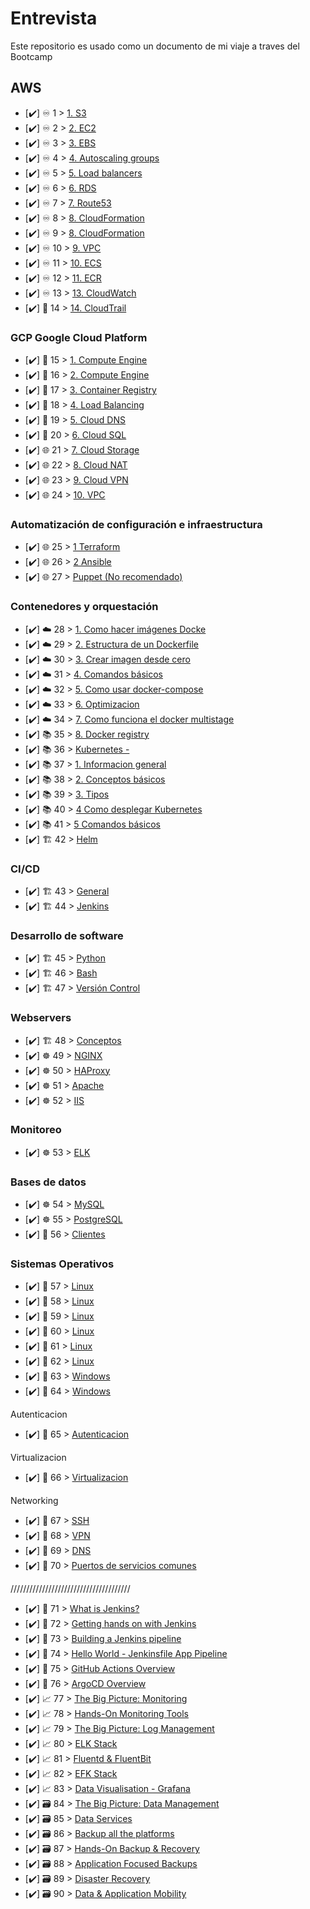 # Entrevista 

Este repositorio es usado como un documento de mi viaje a traves del Bootcamp 
 
 
## AWS 

- [✔️] ♾️ 1 > [1.	S3](Days/day01.md)
- [✔️] ♾️ 2 > [2.	EC2](Days/day02.md)
- [✔️] ♾️ 3 > [3.	EBS](Days/day03.md)
- [✔️] ♾️ 4 > [4.	Autoscaling groups](Days/day04.md)
- [✔️] ♾️ 5 > [5.	Load balancers](Days/day05.md)
- [✔️] ♾️ 6 > [6.	RDS](Days/day06.md)
- [✔️] ♾️ 7 > [7.	Route53](Days/day07.md)
- [✔️] ♾️ 8 > [8.	CloudFormation](Days/day08.md)
- [✔️] ♾️ 9 > [8.	CloudFormation](Days/day09.md)
- [✔️] ♾️ 10 > [9.	VPC](Days/day10.md)
- [✔️] ♾️ 11 > [10.	ECS](Days/day11.md)
- [✔️] ♾️ 12 > [11.	ECR](Days/day12.md)
- [✔️] ♾️ 13 > [13.	CloudWatch](Days/day13.md)
- [✔️] 🐧 14 > [14.	CloudTrail](Days/day14.md)


### GCP Google Cloud Platform

- [✔️] 🐧 15 > [1.	Compute Engine](Days/day15.md)
- [✔️] 🐧 16 > [2.	Compute Engine](Days/day16.md)
- [✔️] 🐧 17 > [3.	Container Registry](Days/day17.md)
- [✔️] 🐧 18 > [4.	Load Balancing](Days/day18.md)
- [✔️] 🐧 19 > [5.	Cloud DNS](Days/day19.md)
- [✔️] 🐧 20 > [6.	Cloud SQL](Days/day20.md)
- [✔️] 🌐 21 > [7.	Cloud Storage](Days/day21.md)
- [✔️] 🌐 22 > [8.	Cloud NAT](Days/day22.md)
- [✔️] 🌐 23 > [9.	Cloud VPN](Days/day23.md)
- [✔️] 🌐 24 > [10.	VPC](Days/day24.md)

### Automatización de configuración e infraestructura

- [✔️] 🌐 25 > [1	Terraform](Days/day25.md)
- [✔️] 🌐 26 > [2	Ansible](Days/day26.md)
- [✔️] 🌐 27 > [Puppet (No recomendado)](Days/day27.md)


### Contenedores y orquestación


- [✔️] ☁️ 28 > [1.	Como hacer imágenes Docke](Days/day28.md)
- [✔️] ☁️ 29 > [2.	Estructura de un Dockerfile](Days/day29.md)
- [✔️] ☁️ 30 > [3.	Crear imagen desde cero](Days/day30.md)
- [✔️] ☁️ 31 > [4.	Comandos básicos](Days/day31.md)
- [✔️] ☁️ 32 > [5.	Como usar docker-compose](Days/day32.md)
- [✔️] ☁️ 33 > [6.	Optimizacion](Days/day33.md)
- [✔️] ☁️ 34 > [7.	Como funciona el docker multistage](Days/day34.md)
- [✔️] 📚 35 > [8.	Docker registry](Days/day35.md)
- [✔️] 📚 36 > [Kubernetes  -  ](Days/day36.md)
- [✔️] 📚 37 > [1.	Informacion general](Days/day37.md)
- [✔️] 📚 38 > [2.	Conceptos básicos](Days/day38.md)
- [✔️] 📚 39 > [3.	Tipos](Days/day39.md)
- [✔️] 📚 40 > [4	Como desplegar Kubernetes](Days/day40.md)
- [✔️] 📚 41 > [5 Comandos básicos](Days/day41.md)
- [✔️] 🏗️ 42 > [Helm](Days/day42.md)



### CI/CD

- [✔️] 🏗️ 43 > [General](Days/day43.md)
- [✔️] 🏗️ 44 > [Jenkins](Days/day44.md)



### Desarrollo de software

- [✔️] 🏗️ 45 > [Python](Days/day45.md)
- [✔️] 🏗️ 46 > [Bash](Days/day46.md)
- [✔️] 🏗️ 47 > [Versión Control](Days/day47.md)



### Webservers


- [✔️] 🏗️ 48 > [Conceptos](Days/day48.md)
- [✔️] ☸ 49 > [NGINX](Days/day49.md)
- [✔️] ☸ 50 > [HAProxy](Days/day50.md)
- [✔️] ☸ 51 > [Apache](Days/day51.md)
- [✔️] ☸ 52 > [IIS](Days/day52.md)


### Monitoreo

- [✔️] ☸ 53 > [ELK](Days/day53.md)

### Bases de datos

- [✔️] ☸ 54 > [MySQL](Days/day54.md)
- [✔️] ☸ 55 > [PostgreSQL](Days/day55.md)
- [✔️] 🤖 56 > [Clientes ](Days/day56.md)

### Sistemas Operativos 



- [✔️] 🤖 57 > [Linux ](Days/day57.md)
- [✔️] 🤖 58 > [Linux ](Days/day58.md)
- [✔️] 🤖 59 > [Linux ](Days/day59.md)
- [✔️] 🤖 60 > [Linux ](Days/day60.md)
- [✔️] 🤖 61 > [Linux ](Days/day61.md)
- [✔️] 🤖 62 > [Linux ](Days/day62.md)
- [✔️] 📜 63 > [Windows](Days/day63.md)
- [✔️] 📜 64 > [Windows](Days/day64.md)

Autenticacion


- [✔️] 📜 65 > [Autenticacion](Days/day65.md)

Virtualizacion

- [✔️] 📜 66 > [Virtualizacion](Days/day66.md)

Networking



- [✔️] 📜 67 > [SSH](Days/day67.md)
- [✔️] 📜 68 > [VPN](Days/day68.md)
- [✔️] 📜 69 > [DNS](Days/day69.md)
- [✔️] 🔄 70 > [Puertos de servicios comunes](Days/day70.md)





//////////////////////////////////////


- [✔️] 🔄 71 > [What is Jenkins?](Days/day71.md)
- [✔️] 🔄 72 > [Getting hands on with Jenkins](Days/day72.md)
- [✔️] 🔄 73 > [Building a Jenkins pipeline](Days/day73.md)
- [✔️] 🔄 74 > [Hello World - Jenkinsfile App Pipeline](Days/day74.md)
- [✔️] 🔄 75 > [GitHub Actions Overview](Days/day75.md)
- [✔️] 🔄 76 > [ArgoCD Overview](Days/day76.md)
- [✔️] 📈 77 > [The Big Picture: Monitoring](Days/day77.md)
- [✔️] 📈 78 > [Hands-On Monitoring Tools](Days/day78.md)
- [✔️] 📈 79 > [The Big Picture: Log Management](Days/day79.md)
- [✔️] 📈 80 > [ELK Stack](Days/day80.md)
- [✔️] 📈 81 > [Fluentd & FluentBit](Days/day81.md)
- [✔️] 📈 82 > [EFK Stack](Days/day82.md)
- [✔️] 📈 83 > [Data Visualisation - Grafana](Days/day83.md)
- [✔️] 🗃️ 84 > [The Big Picture: Data Management](Days/day84.md)
- [✔️] 🗃️ 85 > [Data Services](Days/day85.md)
- [✔️] 🗃️ 86 > [Backup all the platforms](Days/day86.md)
- [✔️] 🗃️ 87 > [Hands-On Backup & Recovery](Days/day87.md)
- [✔️] 🗃️ 88 > [Application Focused Backups](Days/day88.md)
- [✔️] 🗃️ 89 > [Disaster Recovery](Days/day89.md)
- [✔️] 🗃️ 90 > [Data & Application Mobility](Days/day90.md)


